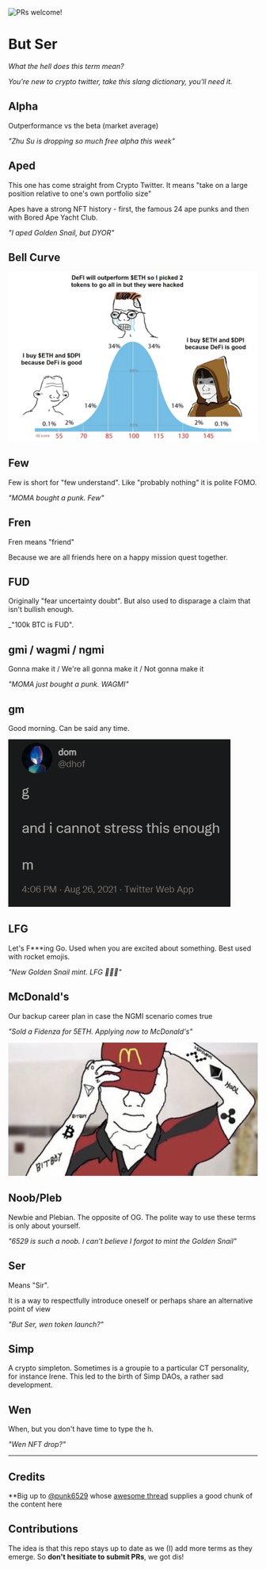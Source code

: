 ![PRs welcome!](https://img.shields.io/badge/PRs-welcome-brightgreen.svg)

# But Ser

_What the hell does this term mean?_

_You're new to crypto twitter, take this slang dictionary, you'll need it._

## Alpha

Outperformance vs the beta (market average)

_"Zhu Su is dropping so much free alpha this week"_

## Aped

This one has come straight from Crypto Twitter.   It means "take on a large position relative to one's own portfolio size"

Apes have a strong NFT history - first, the famous 24 ape punks and then with Bored Ape Yacht Club.

_"I aped Golden Snail, but DYOR"_

## Bell Curve

![](img/bell-curve.jpg)

## Few

Few is short for "few understand".  Like "probably nothing" it is polite FOMO.

_"MOMA bought a punk. Few"_

## Fren

Fren means "friend"

Because we are all friends here on a happy mission quest together.

## FUD

Originally "fear uncertainty doubt". But also used to disparage a claim that isn't bullish enough.

_"100k BTC is FUD". 

## gmi / wagmi / ngmi

Gonna make it / We're all gonna make it / Not gonna make it

_"MOMA just bought a punk.  WAGMI"_

## gm

Good morning. Can be said any time. 

![](img/gm.png)

## LFG

Let's F***ing Go.   Used when you are excited about something.   Best used with rocket emojis.

_"New Golden Snail mint. LFG 🚀🚀🚀"_

## McDonald's

Our backup career plan in case the NGMI scenario comes true

_"Sold a Fidenza for 5ETH. Applying now to McDonald's"_

![](/img/mcd.jfif)

## Noob/Pleb

Newbie and Plebian.  The opposite of OG.  The polite way to use these terms is only about yourself.

_"6529 is such a noob.  I can't believe I forgot to mint the Golden Snail"_

## Ser

Means "Sir".

It is a way to respectfully introduce oneself or perhaps share an alternative point of view

_"But Ser, wen token launch?"_

## Simp 

A crypto simpleton. Sometimes is a groupie to a particular CT personality, for instance Irene. This led to the birth of Simp DAOs, a rather sad development. 

## Wen

When, but you don't have time to type the h.

_"Wen NFT drop?"_

---

## Credits

**Big up to [@punk6529](https://twitter.com/punk6529) whose [awesome thread](https://twitter.com/punk6529/status/1433002033242595338) supplies a good chunk of the content here

## Contributions

The idea is that this repo stays up to date as we (I) add more terms as they emerge. So **don't hesitiate to submit PRs**, we got dis!
